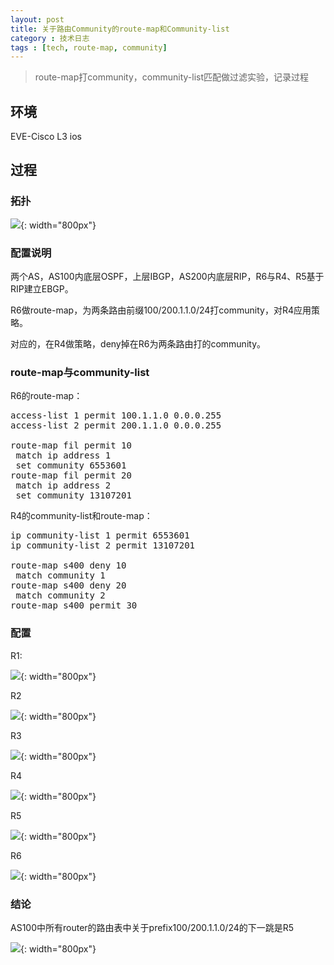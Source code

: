 ```yaml
---
layout: post
title: 关于路由Community的route-map和Community-list
category : 技术日志
tags : [tech, route-map, community]
---
```


>route-map打community，community-list匹配做过滤实验，记录过程

## 环境

EVE-Cisco L3 ios

## 过程

### 拓扑

![](   https://themeiwu.com/img/tech/0901.PNG){: width="800px"}

### 配置说明

两个AS，AS100内底层OSPF，上层IBGP，AS200内底层RIP，R6与R4、R5基于RIP建立EBGP。

R6做route-map，为两条路由前缀100/200.1.1.0/24打community，对R4应用策略。

对应的，在R4做策略，deny掉在R6为两条路由打的community。

### route-map与community-list

R6的route-map：
<pre class="brush: cpp">
access-list 1 permit 100.1.1.0 0.0.0.255
access-list 2 permit 200.1.1.0 0.0.0.255

route-map fil permit 10
 match ip address 1
 set community 6553601
route-map fil permit 20
 match ip address 2
 set community 13107201
</pre>

R4的community-list和route-map：
<pre class="brush: cpp">
ip community-list 1 permit 6553601
ip community-list 2 permit 13107201

route-map s400 deny 10
 match community 1
route-map s400 deny 20
 match community 2
route-map s400 permit 30
</pre>

### 配置

R1:

![](   https://themeiwu.com/img/tech/0901R1.PNG){: width="800px"}

R2

![](   https://themeiwu.com/img/tech/0901R2.PNG){: width="800px"}

R3

![](   https://themeiwu.com/img/tech/0901R3.PNG){: width="800px"}

R4

![](   https://themeiwu.com/img/tech/0901R4.PNG){: width="800px"}

R5

![](   https://themeiwu.com/img/tech/0901R5.PNG){: width="800px"}

R6

![](   https://themeiwu.com/img/tech/0901R6.PNG){: width="800px"}

### 结论

AS100中所有router的路由表中关于prefix100/200.1.1.0/24的下一跳是R5

![](   https://themeiwu.com/img/tech/0901RR4.PNG){: width="800px"}
